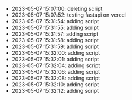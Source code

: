 - 2023-05-07 15:07:00: deleting script
- 2023-05-07 15:07:52: testing fastapi on vercel
- 2023-05-07 15:31:54: adding script
- 2023-05-07 15:31:55: adding script
- 2023-05-07 15:31:57: adding script
- 2023-05-07 15:31:58: adding script
- 2023-05-07 15:31:59: adding script
- 2023-05-07 15:32:00: adding script
- 2023-05-07 15:32:01: adding script
- 2023-05-07 15:32:04: adding script
- 2023-05-07 15:32:06: adding script
- 2023-05-07 15:32:08: adding script
- 2023-05-07 15:32:10: adding script
- 2023-05-07 15:32:12: adding script
